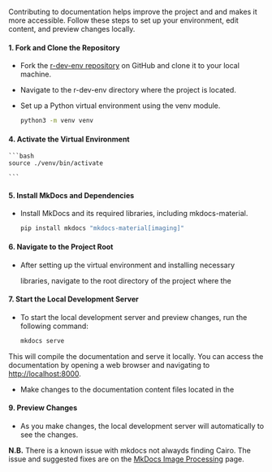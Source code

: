 Contributing to documentation helps improve the project and
and makes it more accessible. Follow these steps to set
up your environment, edit content, and preview changes
locally.

#### 1. Fork and Clone the Repository

- Fork the [r-dev-env repository](https://github.com/r-devel/r-dev-env)
  on GitHub and clone it to your local machine.



- Navigate to the r-dev-env directory where the project is located.



- Set up a Python virtual environment using the venv module.


    ```bash
    python3 -m venv venv

    ```


#### 4. Activate the Virtual Environment

    ```bash
    source ./venv/bin/activate

    ```

#### 5. Install MkDocs and Dependencies

- Install MkDocs and its required libraries, including mkdocs-material.

    ```bash
    pip install mkdocs "mkdocs-material[imaging]"
    ```

#### 6. Navigate to the Project Root

- After setting up the virtual environment and installing necessary

    libraries, navigate to the root directory of the project where the

#### 7. Start the Local Development Server

- To start the local development server and preview changes, run the
  following command:

    ```bash
    mkdocs serve
    ```

This will compile the documentation and serve it locally. You can access the
documentation by opening a web browser and navigating to
<http://localhost:8000>.

- Make changes to the documentation content files located in the

#### 9. Preview Changes

- As you make changes, the local development server will automatically
  to see the changes.

**N.B.** There is a known issue with mkdocs not alwayds finding Cairo. The issue
and suggested fixes are on the [MkDocs Image
Processing](https://squidfunk.github.io/mkdocs-material/plugins/requirements/image-processing/)
page.
